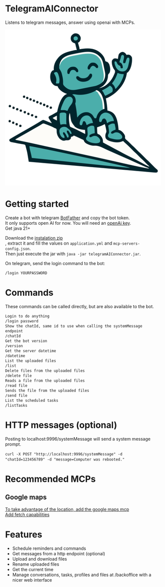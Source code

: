 # TelegramAIConnector

Listens to telegram messages, answer using openai with MCPs.

![cute mascot](https://raw.githubusercontent.com/beothorn/telegramAIConnector/refs/heads/main/logo.svg)

# Getting started

Create a bot with telegram [BotFather](https://telegram.me/BotFather) and copy the bot token.  
It only supports open AI for now. You will need an [openAi key](https://platform.openai.com/).  
Get java 21+

Download the [instalation zip](https://github.com/beothorn/telegramAIConnector/releases/latest)   
, extract it and fill the values on `application.yml` and `mcp-servers-config.json`.  
Then just execute the jar with `java -jar telegramAIConnector.jar`.

On telegram, send the login command to the bot:  
```
/login YOURPASSWORD
```

# Commands

These commands can be called directly, but are also available to the bot.

```
Login to do anything
/login password
Show the chatId, same id to use when calling the systemMessage endpoint
/chatId
Get the bot version
/version
Get the server datetime
/datetime
List the uploaded files
/list
Delete files from the uploaded files
/delete file
Reads a file from the uploaded files
/read file
Sends the file from the uploaded files
/send file
List the scheduled tasks
/listTasks
```

# HTTP messages (optional)

Posting to localhost:9996/systemMessage will send a system message prompt.  

`curl -X POST "http://localhost:9996/systemMessage" -d "chatId=123456789" -d "message=Computer was rebooted."`

# Recommended MCPs

## Google maps

[To take advantage of the location, add the google maps mcp](https://github.com/modelcontextprotocol/servers/tree/main/src/google-maps)  
[Add fetch capabilities](https://github.com/modelcontextprotocol/servers/tree/main/src/fetch)

# Features

- Schedule reminders and commands
- Get messages from a http endpoint (optional)
- Upload and download files
- Rename uploaded files
- Get the current time
- Manage conversations, tasks, profiles and files at /backoffice with a nicer web interface
